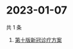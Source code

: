 # 2023-01-07

共 1 条

<!-- BEGIN -->
<!-- 最后更新时间 Sat Jan 07 2023 07:11:41 GMT+0800 (China Standard Time) -->

1. [第十版新冠诊疗方案](https://www.zhihu.com/search?q=第十版新冠诊疗方案)

<!-- END -->
